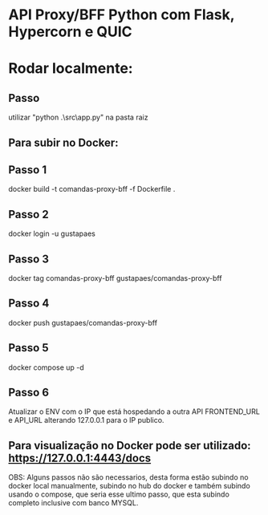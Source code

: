 # API Proxy/BFF Python com Flask, Hypercorn e QUIC

# Rodar localmente:

## Passo
utilizar "python .\src\app.py" na pasta raiz

## Para subir no Docker:

## Passo 1
docker build -t comandas-proxy-bff -f Dockerfile .

## Passo 2
docker login -u gustapaes

## Passo 3
docker tag comandas-proxy-bff gustapaes/comandas-proxy-bff

## Passo 4
docker push gustapaes/comandas-proxy-bff

## Passo 5
docker compose up -d

## Passo 6
Atualizar o ENV com o IP que está hospedando a outra API FRONTEND_URL e API_URL alterando 127.0.0.1 para o IP publico.

## Para visualização no Docker pode ser utilizado: https://127.0.0.1:4443/docs

OBS: Alguns passos não são necessarios, desta forma estão subindo no docker local manualmente, subindo no hub do docker e também subindo usando o compose, que seria esse ultimo passo, que esta subindo completo inclusive com banco MYSQL.
